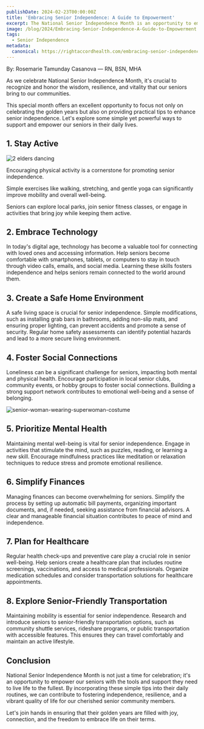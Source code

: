 ```yaml
---
publishDate: 2024-02-23T00:00:00Z
title: 'Embracing Senior Independence: A Guide to Empowerment'
excerpt: The National Senior Independence Month is an opportunity to empower our seniors with the tools and support they need to live life to the fullest.
image: /blog/2024/Embracing-Senior-Independence-A-Guide-to-Empowerment.jpg
tags:
  - Senior Independence
metadata:
  canonical: https://rightaccordhealth.com/embracing-senior-independence
---
```



By: Rosemarie Tamunday Casanova — RN, BSN, MHA


As we celebrate National Senior Independence Month, it's crucial to recognize and honor the wisdom, resilience, and vitality that our seniors bring to our communities.

This special month offers an excellent opportunity to focus not only on celebrating the golden years but also on providing practical tips to enhance senior independence. Let's explore some simple yet powerful ways to support and empower our seniors in their daily lives.

1\. Stay Active
---------------

![ 2 elders dancing](/blog/2024/2-elder-group-friends-partying.jpg)

Encouraging physical activity is a cornerstone for promoting senior independence.

Simple exercises like walking, stretching, and gentle yoga can significantly improve mobility and overall well-being.

Seniors can explore local parks, join senior fitness classes, or engage in activities that bring joy while keeping them active.

2\. Embrace Technology
----------------------

In today's digital age, technology has become a valuable tool for connecting with loved ones and accessing information. Help seniors become comfortable with smartphones, tablets, or computers to stay in touch through video calls, emails, and social media. Learning these skills fosters independence and helps seniors remain connected to the world around them.

3\. Create a Safe Home Environment
----------------------------------

A safe living space is crucial for senior independence. Simple modifications, such as installing grab bars in bathrooms, adding non-slip mats, and ensuring proper lighting, can prevent accidents and promote a sense of security. Regular home safety assessments can identify potential hazards and lead to a more secure living environment.

4\. Foster Social Connections
-----------------------------

Loneliness can be a significant challenge for seniors, impacting both mental and physical health. Encourage participation in local senior clubs, community events, or hobby groups to foster social connections. Building a strong support network contributes to emotional well-being and a sense of belonging.

![senior-woman-wearing-superwoman-costume](/blog/2024/senior-woman-wearing-superwoman-costume.jpg)

5\. Prioritize Mental Health
----------------------------

Maintaining mental well-being is vital for senior independence. Engage in activities that stimulate the mind, such as puzzles, reading, or learning a new skill. Encourage mindfulness practices like meditation or relaxation techniques to reduce stress and promote emotional resilience.

6\. Simplify Finances
---------------------

Managing finances can become overwhelming for seniors. Simplify the process by setting up automatic bill payments, organizing important documents, and, if needed, seeking assistance from financial advisors. A clear and manageable financial situation contributes to peace of mind and independence.

7\. Plan for Healthcare
-----------------------

Regular health check-ups and preventive care play a crucial role in senior well-being. Help seniors create a healthcare plan that includes routine screenings, vaccinations, and access to medical professionals. Organize medication schedules and consider transportation solutions for healthcare appointments.

8\. Explore Senior-Friendly Transportation
------------------------------------------

Maintaining mobility is essential for senior independence. Research and introduce seniors to senior-friendly transportation options, such as community shuttle services, rideshare programs, or public transportation with accessible features. This ensures they can travel comfortably and maintain an active lifestyle.

Conclusion
----------

National Senior Independence Month is not just a time for celebration; it's an opportunity to empower our seniors with the tools and support they need to live life to the fullest. By incorporating these simple tips into their daily routines, we can contribute to fostering independence, resilience, and a vibrant quality of life for our cherished senior community members.

Let's join hands in ensuring that their golden years are filled with joy, connection, and the freedom to embrace life on their terms.